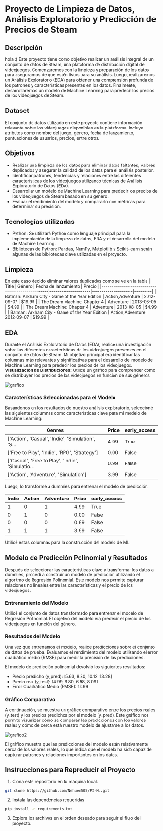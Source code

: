 # Proyecto de Limpieza de Datos, Análisis Exploratorio y Predicción de Precios de Steam

## Descripción
hola :)
Este proyecto tiene como objetivo realizar un análisis integral de un conjunto de datos de Steam, una plataforma de distribución digital de videojuegos. Comenzaremos con la limpieza y preparación de los datos para asegurarnos de que estén listos para su análisis. Luego, realizaremos un Análisis Exploratorio (EDA) para obtener una comprensión profunda de los patrones y características presentes en los datos. Finalmente, desarrollaremos un modelo de Machine Learning para predecir los precios de los videojuegos de Steam.

## Dataset

El conjunto de datos utilizado en este proyecto contiene información relevante sobre los videojuegos disponibles en la plataforma. Incluye atributos como nombre del juego, género, fecha de lanzamiento, puntuaciones de usuarios, precios, entre otros.

## Objetivos

- Realizar una limpieza de los datos para eliminar datos faltantes, valores duplicados y asegurar la calidad de los datos para el análisis posterior.
- Identificar patrones, tendencias y relaciones entre las diferentes características de los videojuegos utilizando técnicas de Análisis Exploratorio de Datos (EDA).
- Desarrollar un modelo de Machine Learning para predecir los precios de los videojuegos de Steam basado en su genero.
- Evaluar el rendimiento del modelo y compararlo con métricas para determinar su precisión.

## Tecnologías utilizadas

- Python: Se utilizará Python como lenguaje principal para la implementación de la limpieza de datos, EDA y el desarrollo del modelo de Machine Learning.
- Bibliotecas de Python: Pandas, NumPy, Matplotlib y Scikit-learn serán algunas de las bibliotecas clave utilizadas en el proyecto.

## Limpieza
En este caso decido eliminar valores duplicados como se ve en la tabla
| Title                                            | Género              | Fecha de lanzamiento | Precio  |
|--------------------------------------------------|---------------------|---------------------|---------|
| Batman: Arkham City - Game of the Year Edition   | Action,Adventure    | 2012-09-07          | $19.99  |
| The Dream Machine: Chapter 4                     | Adventure           | 2013-08-05          | $4.99   |
| The Dream Machine: Chapter 4                     | Adventure           | 2013-08-05          | $4.99   |
| Batman: Arkham City - Game of the Year Edition   | Action,Adventure    | 2012-09-07          | $19.99  |

## EDA

Durante el Análisis Exploratorio de Datos (EDA), realicé una investigación sobre las diferentes características de los videojuegos presentes en el conjunto de datos de Steam. Mi objetivo principal era identificar las columnas más relevantes y significativas para el desarrollo del modelo de Machine Learning para predecir los precios de los videojuegos.
**Visualización de Distribuciones:** Utilicé un gráfico para comprender cómo se distribuyen los precios de los videojuegos en función de sus géneros

![grafico](https://i.imgur.com/W9oQlOC.png)

### Características Seleccionadas para el Modelo

Basándonos en los resultados de nuestro análisis exploratorio, seleccioné las siguientes columnas como características clave para mi modelo de Machine Learning:

| Genres                                         | Price | early_access |
|-----------------------------------------------|-------|--------------|
| ['Action', 'Casual', 'Indie', 'Simulation', 'S... | 4.99  | True         |
| ['Free to Play', 'Indie', 'RPG', 'Strategy']       | 0.00  | False        |
| ['Casual', 'Free to Play', 'Indie', 'Simulatio... | 0.99  | False        |
| ['Action', 'Adventure', 'Simulation']             | 3.99  | False        |

Luego, lo transformé a dummies para entrenar el modelo de predicción.

| Indie | Action | Adventure | Price | early_access |
|-------|--------|-----------|-------|--------------|
| 1     | 0      | 1         | 4.99  | True         |
| 0     | 1      | 0         | 0.00  | False        |
| 0     | 0      | 0         | 0.99  | False        |
| 1     | 1      | 1         | 3.99  | False        |

Utilicé estas columnas para la construcción del modelo de ML.

## Modelo de Predicción Polinomial y Resultados

Después de seleccionar las características clave y transformar los datos a dummies, procedi a construir un modelo de predicción utilizando el algoritmo de Regresión Polinomial. Este modelo nos permite capturar relaciones no lineales entre las características y el precio de los videojuegos.

### Entrenamiento del Modelo

Utilicé el conjunto de datos transformado para entrenar el modelo de Regresión Polinomial. El objetivo del modelo era predecir el precio de los videojuegos en función del género.

### Resultados del Modelo

Una vez que entrenamos el modelo, realice predicciones sobre el conjunto de datos de prueba. Evaluamos el rendimiento del modelo utilizando el error cuadrático medio (RMSE) para medir la precisión de las predicciones.

El modelo de predicción polinomial devolvió los siguientes resultados:

- Precio predicho (y_pred): [5.63, 8.30, 10.12, 13.28]
- Precio real (y_test): [4.99, 6.80, 6.98, 8.09]
- Error Cuadrático Medio (RMSE): 13.99

### Gráfico Comparativo

A continuación, se muestra un gráfico comparativo entre los precios reales (y_test) y los precios predichos por el modelo (y_pred). Este gráfico nos permite visualizar cómo se comparan las predicciones con los valores reales y cómo de cerca está nuestro modelo de ajustarse a los datos.

![grafico2](https://i.imgur.com/tfBLFNC.png)

El gráfico muestra que las predicciones del modelo están relativamente cerca de los valores reales, lo que indica que el modelo ha sido capaz de capturar patrones y relaciones importantes en los datos.

## Instrucciones para Reproducir el Proyecto

1. Clona este repositorio en tu máquina local.

```bash
git clone https://github.com/Nehuen505/PI-ML.git
```

2. Instala las dependencias requeridas

```bash
pip install -r requirements.txt
```

3. Explora los archivos en el orden deseado para seguir el flujo del proyecto.
